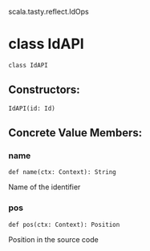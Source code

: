 scala.tasty.reflect.IdOps
# class IdAPI

<pre><code class="language-scala" >class IdAPI</pre></code>
## Constructors:
<pre><code class="language-scala" >IdAPI(id: Id)</pre></code>

## Concrete Value Members:
### name
<pre><code class="language-scala" >def name(ctx: Context): String</pre></code>
Name of the identifier

### pos
<pre><code class="language-scala" >def pos(ctx: Context): Position</pre></code>
Position in the source code

